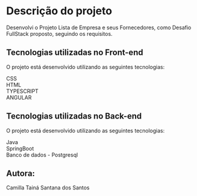 # Descrição do projeto

Desenvolvi o Projeto Lista de Empresa e seus Fornecedores, como Desafio FullStack proposto, seguindo os requisitos.

## Tecnologias utilizadas no Front-end
O projeto está desenvolvido utilizando as seguintes tecnologias:

CSS<br /> 
HTML <br />
TYPESCRIPT<br />
ANGULAR<br />

## Tecnologias utilizadas no Back-end
O projeto está desenvolvido utilizando as seguintes tecnologias:

Java<br />
SpringBoot<br />
Banco de dados - Postgresql

## Autora:
Camilla Tainá Santana dos Santos
